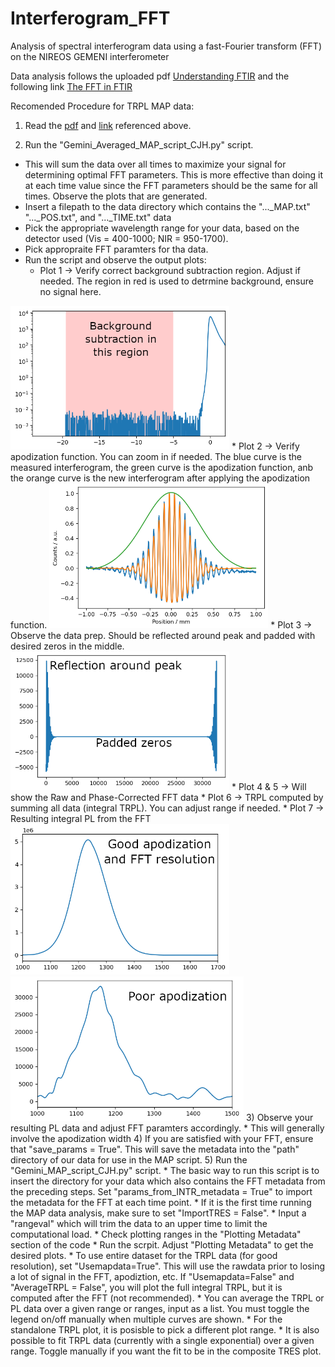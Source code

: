 # Interferogram_FFT
Analysis of spectral interferogram data using a fast-Fourier transform (FFT) on the NIREOS GEMENI interferometer

Data analysis follows the uploaded pdf [Understanding FTIR](https://github.com/HagesLab/Interferogram_FFT/blob/main/Understanding_FTIR.pdf) and the following link
[The FFT in FTIR](https://www.essentialftir.com/fftTutorial.html#:~:text=The%20Fast%20Fourier%20Transform%20(FFT)%20applied%20to%20FTIR%20Data&text=The%20starting%20point%20is%20the,point%2C%20or%20%27ZPD%27)

Recomended Procedure for TRPL MAP data:
1) Read the [pdf](https://github.com/HagesLab/Interferogram_FFT/blob/main/Understanding_FTIR.pdf) and [link](https://www.essentialftir.com/fftTutorial.html#:~:text=The%20Fast%20Fourier%20Transform%20(FFT)%20applied%20to%20FTIR%20Data&text=The%20starting%20point%20is%20the,point%2C%20or%20%27ZPD%27) referenced above.

2) Run the "Gemini_Averaged_MAP_script_CJH.py" script.
* This will sum the data over all times to maximize your signal for determining optimal FFT parameters. This is more effective than doing it at each time value since the FFT parameters should be the same for all times. Observe the plots that are generated.
* Insert a filepath to the data directory which contains the "..._MAP.txt" "..._POS.txt", and "..._TIME.txt" data
* Pick the appropriate wavelength range for your data, based on the detector used (Vis = 400-1000; NIR = 950-1700).
* Pick appropraite FFT paramters for tha data.
* Run the script and observe the output plots:
     * Plot 1 -> Verify correct background subtraction region. Adjust if needed. The region in red is used to detrmine background, ensure no signal here.
<img src="https://github.com/HagesLab/Interferogram_FFT/blob/main/Readme%20Images/BKGSub.png" width="350">
     * Plot 2 -> Verify apodization function. You can zoom in if needed. The blue curve is the measured interferogram, the green curve is the apodization function, anb the orange curve is the new interferogram after applying the apodization function.
<img src="https://github.com/HagesLab/Interferogram_FFT/blob/main/Readme%20Images/Apod.png" width="350">
     * Plot 3 -> Observe the data prep. Should be reflected around peak and padded with desired zeros in the middle.
<img src="https://github.com/HagesLab/Interferogram_FFT/blob/main/Readme%20Images/Pad.png" width="350">
     * Plot 4 & 5 -> Will show the Raw and Phase-Corrected FFT data
     * Plot 6 -> TRPL computed by summing all data (integral TRPL). You can adjust range if needed.
     * Plot 7 -> Resulting integral PL from the FFT
<img src="https://github.com/HagesLab/Interferogram_FFT/blob/main/Readme%20Images/PL%20good.png" width="350"> <img src="https://github.com/HagesLab/Interferogram_FFT/blob/main/Readme%20Images/Poor%20Apod.png" width="373">
3) Observe your resulting PL data and adjust FFT paramters accordingly. 
* This will generally involve the apodization width    
4) If you are satisfied with your FFT, ensure that "save_params = True". This will save the metadata into the "path" directory of our data for use in the MAP script.
5) Run the "Gemini_MAP_script_CJH.py" script.
* The basic way to run this script is to insert the directory for your data which also contains the FFT metadata from the preceding steps. Set "params_from_INTR_metadata = True" to import the metadata for the FFT at each time point.
* If it is the first time running the MAP data analysis, make sure to set "ImportTRES = False".
* Input a "rangeval" which will trim the data to an upper time to limit the computational load.
* Check plotting ranges in the "Plotting Metadata" section of the code
* Run the scrpit. Adjust "Plotting Metadata" to get the desired plots.
      * To use entire dataset for the TRPL data (for good resolution), set "Usemapdata=True". This will use the rawdata prior to losing a lot of signal in the FFT, apodiztion, etc. If "Usemapdata=False" and "AverageTRPL = False", you will plot the full integral TRPL, but it is computed after the FFT (not recommended).
      * You can average the TRPL or PL data over a given range or ranges, input as a list. You must toggle the legend on/off manually when multiple curves are shown.
      * For the standalone TRPL plot, it is posisble to pick a different plot range.
      * It is also possible to fit TRPL data (currently with a single exponential) over a given range. Toggle manually if you want the fit to be in the composite TRES plot. 
<!---      - Here are some examples plots
     
            -   TRES with TRPL fit:
           
          <img src="https://github.com/HagesLab/Interferogram_FFT/blob/main/Readme%20Images/Apod.png" width="350">
          
            -   TRES with averaging TRPL over multiple wavelengths:
            
          <img src="https://github.com/HagesLab/Interferogram_FFT/blob/main/Readme%20Images/Apod.png" width="350">
          
            -   TRES with averaging TRPL over multiple time regions:
           
          <img src="https://github.com/HagesLab/Interferogram_FFT/blob/main/Readme%20Images/Apod.png" width="350">
          
            -   TRES with TRPL fit:
            
          <img src="https://github.com/HagesLab/Interferogram_FFT/blob/main/Readme%20Images/Apod.png" width="350">   -->
